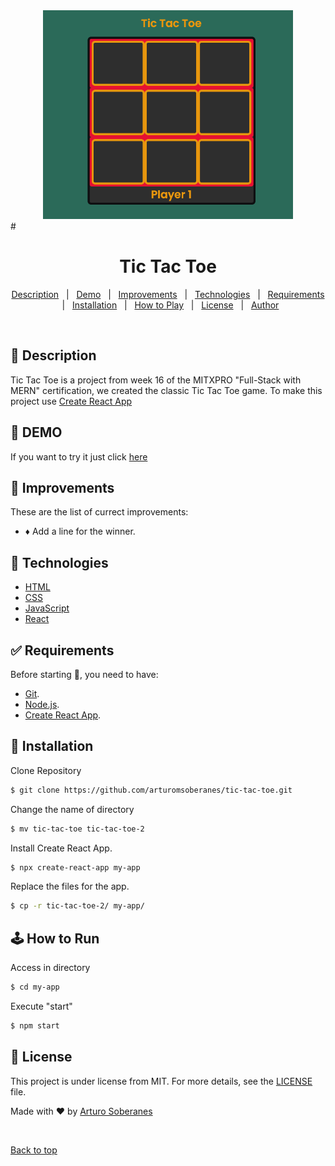 <div align="center" id="top">
  <img src="./screenshot.png"  width="400px">   
</div>
# <h1 align="center">Tic Tac Toe</h1>

<p align="center">
  <a href="#dart-description">Description</a> &#xa0; | &#xa0; 
  <a href="#dart-demo">Demo</a> &#xa0; | &#xa0;
  <a href="#memo-improvements">Improvements</a> &#xa0; | &#xa0;
  <a href="#art-technologies">Technologies</a> &#xa0; | &#xa0;
  <a href="#white_check_mark-requirements">Requirements</a> &#xa0; | &#xa0;
  <a href="#toolbox-installation">Installation</a> &#xa0; | &#xa0;
  <a href="#joystickhow-to-play">How to Play</a> &#xa0; | &#xa0;
  <a href="#briefcase-license">License</a> &#xa0; | &#xa0;
  <a href="https://github.com/arturomsoberanes" target="_blank">Author</a>
</p>

<br>


## :dart: Description ##

Tic Tac Toe is a project from week 16 of the MITXPRO "Full-Stack with MERN" certification, we created the classic Tic Tac Toe game.
To make this project use [Create React App](https://create-react-app.dev/)

## :dart: DEMO ##

If you want to try it just click [here](https://arturomsoberanes.github.io/tic-tac-toe)

## :memo: Improvements ##

These are the list of currect improvements:

- :diamonds: Add a line for the winner.	

## :art: Technologies ##

- [HTML](https://www.w3schools.com/html/)
- [CSS](https://www.w3schools.com/css/)
- [JavaScript](https://www.w3schools.com/js/)
- [React](https://reactjs.org/)

## :white_check_mark: Requirements ##

Before starting :checkered_flag:, you need to have:
- [Git](https://git-scm.com).
- [Node.js](https://nodejs.org/en/).
- [Create React App](https://create-react-app.dev/).

## :toolbox: Installation ##

Clone Repository

```bash
$ git clone https://github.com/arturomsoberanes/tic-tac-toe.git
```
Change the name of directory

```bash
$ mv tic-tac-toe tic-tac-toe-2
```
Install Create React App.

```bash
$ npx create-react-app my-app 
```

Replace the files for the app.

```bash
$ cp -r tic-tac-toe-2/ my-app/ 
```

## :joystick:	How to Run ##

Access in directory

```bash
$ cd my-app
```

Execute "start"

```bash
$ npm start
```



## :briefcase:	 License ##

This project is under license from MIT. For more details, see the [LICENSE](LICENSE) file.


Made with :heart: by <a href="https://github.com/arturomsoberanes" target="_blank">Arturo Soberanes</a>

&#xa0;

<a href="#top">Back to top</a>

